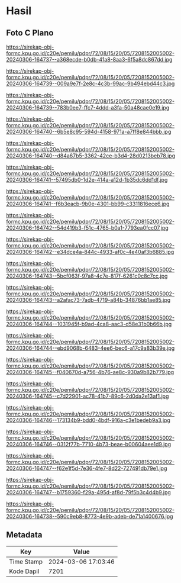 # Hasil

## Foto C Plano

https://sirekap-obj-formc.kpu.go.id/c20e/pemilu/pdpr/72/08/15/20/05/7208152005002-20240306-164737--a368ecde-b0db-41a8-8aa3-6f5a8dc867dd.jpg

https://sirekap-obj-formc.kpu.go.id/c20e/pemilu/pdpr/72/08/15/20/05/7208152005002-20240306-164739--009a9e7f-2e8c-4c3b-99ac-9b494ebd44c3.jpg

https://sirekap-obj-formc.kpu.go.id/c20e/pemilu/pdpr/72/08/15/20/05/7208152005002-20240306-164739--783b0ee7-ffc7-4ddd-a3fa-50a48cae0e19.jpg

https://sirekap-obj-formc.kpu.go.id/c20e/pemilu/pdpr/72/08/15/20/05/7208152005002-20240306-164740--6b5e8c95-594d-4158-971a-a7ff8e844bbb.jpg

https://sirekap-obj-formc.kpu.go.id/c20e/pemilu/pdpr/72/08/15/20/05/7208152005002-20240306-164740--d84a67b5-3362-42ce-b3d4-28d0213beb78.jpg

https://sirekap-obj-formc.kpu.go.id/c20e/pemilu/pdpr/72/08/15/20/05/7208152005002-20240306-164741--57495db0-1d2e-414a-a12d-1b35dc6dd1df.jpg

https://sirekap-obj-formc.kpu.go.id/c20e/pemilu/pdpr/72/08/15/20/05/7208152005002-20240306-164741--f6b3eacb-9b0e-4301-bb99-c3311816ece6.jpg

https://sirekap-obj-formc.kpu.go.id/c20e/pemilu/pdpr/72/08/15/20/05/7208152005002-20240306-164742--54d419b3-f51c-4765-b0a1-7793ea0fcc07.jpg

https://sirekap-obj-formc.kpu.go.id/c20e/pemilu/pdpr/72/08/15/20/05/7208152005002-20240306-164742--e34dce4a-844c-4933-af0c-4e40af3b6885.jpg

https://sirekap-obj-formc.kpu.go.id/c20e/pemilu/pdpr/72/08/15/20/05/7208152005002-20240306-164743--5bcf063f-97a8-4c7e-817f-6261c0c8c7cc.jpg

https://sirekap-obj-formc.kpu.go.id/c20e/pemilu/pdpr/72/08/15/20/05/7208152005002-20240306-164743--a2afac73-7adb-4719-a84b-34876bb1ae85.jpg

https://sirekap-obj-formc.kpu.go.id/c20e/pemilu/pdpr/72/08/15/20/05/7208152005002-20240306-164744--1031945f-b9ad-4ca8-aac3-d58e31b0b66b.jpg

https://sirekap-obj-formc.kpu.go.id/c20e/pemilu/pdpr/72/08/15/20/05/7208152005002-20240306-164744--ebd9068b-6483-4ee6-bec6-a17c9a83b39e.jpg

https://sirekap-obj-formc.kpu.go.id/c20e/pemilu/pdpr/72/08/15/20/05/7208152005002-20240306-164745--f040670d-a756-4b76-ae8c-930a9b82b779.jpg

https://sirekap-obj-formc.kpu.go.id/c20e/pemilu/pdpr/72/08/15/20/05/7208152005002-20240306-164745--c7d22901-ac78-41b7-89c6-2d0da2e13af1.jpg

https://sirekap-obj-formc.kpu.go.id/c20e/pemilu/pdpr/72/08/15/20/05/7208152005002-20240306-164746--173134b9-bdd0-4bdf-916a-c3e1bedeb9a3.jpg

https://sirekap-obj-formc.kpu.go.id/c20e/pemilu/pdpr/72/08/15/20/05/7208152005002-20240306-164746--0312f77b-7710-4b73-beae-b00604aee1d9.jpg

https://sirekap-obj-formc.kpu.go.id/c20e/pemilu/pdpr/72/08/15/20/05/7208152005002-20240306-164747--f62e1f5d-7e36-4fe7-8d22-727491db79e1.jpg

https://sirekap-obj-formc.kpu.go.id/c20e/pemilu/pdpr/72/08/15/20/05/7208152005002-20240306-164747--b1759360-f29a-495d-af8d-79f5b3c4d4b9.jpg

https://sirekap-obj-formc.kpu.go.id/c20e/pemilu/pdpr/72/08/15/20/05/7208152005002-20240306-164738--590c9eb8-8773-4e9b-adeb-de71a1400676.jpg


## Metadata

| Key        | Value               |
| ---------- | ------------------- |
| Time Stamp | 2024-03-06 17:03:46 |
| Kode Dapil | 7201                |



